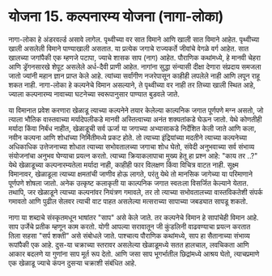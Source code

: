 # योजना 15. कल्पनारम्य योजना (नागा-लोका)

नागा-लोका हे अंडरवर्ल्ड असावे लागेल. पृथ्वीच्या वर सात विमाने आणि खाली सात विमाने आहेत. पृथ्वीच्या खाली असलेली विमाने पाण्याखाली असतात. या प्रत्येक जगाचे राज्यकर्ते जीवांचे वेगळे वर्ग आहेत. सात खालच्या जगांपैकी एक म्हणजे पटापा, ज्याचे शासक साप (नाग) आहेत. पौराणिक कथांमध्ये, हे मानवी चेहरा आणि ड्रॅगनसारखे शेपूट असलेले अर्ध-दैवी प्राणी आहेत. नागांना सुद्धा संन्यासी दीक्षा देणारा संप्रदाय समजला जातो ज्यांनी महान ज्ञान प्राप्त केले आहे. त्यांच्या सर्वांगीण नजरेपासून काहीही लपलेले नाही आणि लपून राहू शकत नाही. नागा-लोका हे कल्पनेचे विमान असल्याने, ते पृथ्वीच्या वर नाही तर तिच्या खाली स्थित आहे, ज्याला कल्पनारम्य नावाच्या घटनेच्या स्वरूपानुसार पाण्यात बुडवले जाते.

या विमानात प्रवेश करणारा खेळाडू त्याच्या कल्पनेने तयार केलेल्या काल्पनिक जगात पूर्णपणे मग्न असतो, जो त्याला भौतिक वास्तवाच्या मर्यादेपलीकडे मानवी अस्तित्वाच्या अनंत शक्यतांकडे घेऊन जातो. येथे कोणतीही मर्यादा किंवा निर्बंध नाहीत, खेळाडूची सर्व ऊर्जा या जगाच्या अभ्यासाकडे निर्देशित केली जाते आणि कला, नवीन कल्पना आणि शोधांच्या निर्मितीमध्ये प्रकट होते. तो त्याच्या इंद्रियांच्या मदतीने त्याच्या कल्पनेच्या अधिकाधिक उत्तेजनाच्या शोधात त्याच्या सभोवतालच्या जगाचा शोध घेतो, संवेदी अनुभवाच्या सर्व संभाव्य संयोजनांचा अनुभव घेण्याचा प्रयत्न करतो. त्याच्या क्रियाकलापाचा मुख्य हेतू हा प्रश्न आहे: "काय तर ..?" येथे खेळाडूच्या कल्पनारम्यतेला मर्यादा नाही, काहीही फार विलक्षण किंवा विचित्र वाटत नाही. सूक्ष्म विमानावर, खेळाडूला त्याच्या क्षमतांची जाणीव होऊ लागते, परंतु येथे तो मानसिक जागेच्या या परिमाणाने पूर्णपणे शोषला जातो. अनेक उत्कृष्ट कलाकृती या काल्पनिक जगात स्वतःला विसर्जित केल्याने येतात. तथापि, जर खेळाडूने त्याच्या कल्पनांवर नियंत्रण गमावले, तर तो त्याच्या सभोवतालच्या वास्तविकतेशी संपर्क गमावतो आणि पुढील सेलवर त्याची वाट पाहत असलेल्या मत्सराच्या सापाच्या जबड्यात सापडू शकतो.

नागा या शब्दाचे संस्कृतमधून भाषांतर "साप" असे केले जाते. तर कल्पनेचे विमान हे सापांचेही विमान आहे. साप उर्जेचे प्रतीक म्हणून काम करतो. योगी आपल्या सरावातून जी कुंडलिनी वाढवण्याचा प्रयत्न करतात तिला सहसा "सर्प शक्ती" असे संबोधले जाते. पाश्चात्य पौराणिक कथांमध्ये, साप हा सैतानाच्या संभाव्य रूपांपैकी एक आहे. दुस-या चक्राच्या स्तरावर असलेल्या खेळाडूमध्ये सतत हालचाल, लवचिकता आणि आकार बदलणे या गुणांना साप मूर्त रूप देतो. आणि जसा साप भूगर्भातील छिद्रांमध्ये आश्रय घेतो, त्याचप्रमाणे एक खेळाडू ज्याचे कंपन दुसऱ्या चक्राशी संबंधित आहे.
